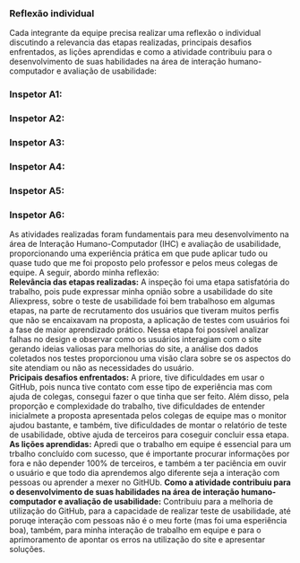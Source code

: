 ### Reflexão individual<br/>
Cada integrante da equipe precisa realizar uma reflexão o individual discutindo a relevancia das etapas realizadas, principais
desafios enfrentados, as lições aprendidas e como a atividade contribuiu para o desenvolvimento de suas habilidades na
área de interação humano-computador e avaliação de usabilidade:<br/>

### Inspetor A1:

### Inspetor A2:

### Inspetor A3:

### Inspetor A4:

### Inspetor A5:

### Inspetor A6:<br/>
As atividades realizadas foram fundamentais para meu desenvolvimento na área de Interação Humano-Computador (IHC) e avaliação de usabilidade, proporcionando uma experiência prática em que pude aplicar tudo ou quase tudo que me foi proposto pelo professor e pelos meus colegas de equipe. A seguir, abordo minha reflexão:<br/>
**Relevância das etapas realizadas:** A inspeção foi uma etapa satisfatória do trabalho, pois pude expressar minha opnião sobre a usabilidade do site Aliexpress, sobre o teste de usabilidade foi bem trabalhoso em algumas etapas, na parte de recrutamento dos usuários que tiveram muitos perfis que não se encaixavam na proposta, a aplicação de testes com usuários foi a fase de maior aprendizado prático. Nessa etapa foi possível analizar falhas no design e observar como os usuários interagiam com o site gerando ideias valiosas para melhorias do site, a análise dos dados coletados nos testes proporcionou uma visão clara sobre se os aspectos do site atendiam ou não as necessidades do usuário.<br/>
**Pricipais desafios enfrentados:** A priore, tive dificuldades em usar o GitHub, pois nunca tive contato com esse tipo de experiência mas com ajuda de colegas, consegui fazer o que tinha que ser feito. Além disso, pela proporção e complexidade do trabalho, tive dificuldades de entender inicialmete a proposta apresentada pelos colegas de equipe mas o monitor ajudou bastante, e também, tive dificuldades de montar o relatório de teste de usabilidade, obtive ajuda de terceiros para coseguir concluir essa etapa.
**As lições aprendidas:** Apredi que o trabalho em equipe é essencial para um trbalho concluído com sucesso, que é importante procurar informações por fora e não depender 100% de terceiros, e também a ter paciência em ouvir o usuário e que todo dia aprendemos algo diferente seja a interação com pessoas ou aprender a mexer no GitHUb.
**Como a atividade contribuiu para o desenvolvimento de suas habilidades na área de interação humano-computador e avaliação de usabilidade:** Contribuiu para a melhoria de utilização do GitHub, para a capacidade de realizar teste de usabilidade, até poruqe interação com pessoas não é o meu forte (mas foi uma esperiência boa), também, para minha interação de trabalho em equipe e para o aprimoramento de apontar os erros na utilização do site e apresentar soluções.
